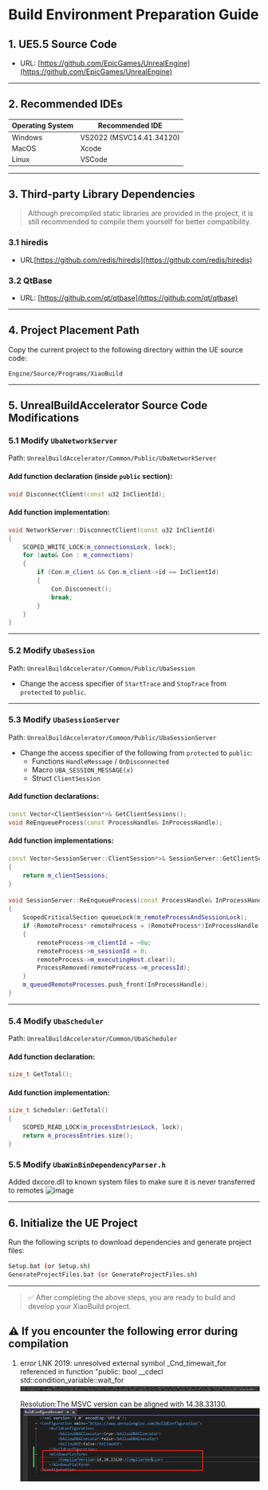 # Build Environment Preparation Guide

## 1. UE5.5 Source Code
- URL: [https://github.com/EpicGames/UnrealEngine](https://github.com/EpicGames/UnrealEngine)

---

## 2. Recommended IDEs
| Operating System | Recommended IDE |
|------------------|------------------|
| Windows          | VS2022 (MSVC14.41.34120)|
| MacOS            | Xcode            |
| Linux            | VSCode           |

---

## 3. Third-party Library Dependencies

> Although precompiled static libraries are provided in the project, it is still recommended to compile them yourself for better compatibility.

### 3.1 hiredis
- URL[https://github.com/redis/hiredis](https://github.com/redis/hiredis)

### 3.2 QtBase
- URL: [https://github.com/qt/qtbase](https://github.com/qt/qtbase)

---

## 4. Project Placement Path

Copy the current project to the following directory within the UE source code:

```
Engine/Source/Programs/XiaoBuild
```

---

## 5. UnrealBuildAccelerator Source Code Modifications

### 5.1 Modify `UbaNetworkServer`

Path: `UnrealBuildAccelerator/Common/Public/UbaNetworkServer`

#### Add function declaration (inside `public` section):

```cpp
void DisconnectClient(const u32 InClientId);
```

#### Add function implementation:

```cpp
void NetworkServer::DisconnectClient(const u32 InClientId)
{
    SCOPED_WRITE_LOCK(m_connectionsLock, lock);
    for (auto& Con : m_connections)
    {
        if (Con.m_client && Con.m_client->id == InClientId)
        {
            Con.Disconnect();
            break;
        }
    }
}
```

---

### 5.2 Modify `UbaSession`

Path: `UnrealBuildAccelerator/Common/Public/UbaSession`

- Change the access specifier of `StartTrace` and `StopTrace` from `protected` to `public`.

---

### 5.3 Modify `UbaSessionServer`

Path: `UnrealBuildAccelerator/Common/Public/UbaSessionServer`

- Change the access specifier of the following from `protected` to `public`:
  - Functions `HandleMessage` / `OnDisconnected`
  - Macro `UBA_SESSION_MESSAGE(x)`
  - Struct `ClientSession`

#### Add function declarations:

```cpp
const Vector<ClientSession*>& GetClientSessions();
void ReEnqueueProcess(const ProcessHandle& InProcessHandle);
```

#### Add function implementations:

```cpp
const Vector<SessionServer::ClientSession*>& SessionServer::GetClientSessions()
{
    return m_clientSessions;
}

void SessionServer::ReEnqueueProcess(const ProcessHandle& InProcessHandle)
{
    ScopedCriticalSection queueLock(m_remoteProcessAndSessionLock);
    if (RemoteProcess* remoteProcess = (RemoteProcess*)InProcessHandle.m_process)
    {
        remoteProcess->m_clientId = ~0u;
        remoteProcess->m_sessionId = 0;
        remoteProcess->m_executingHost.clear();
        ProcessRemoved(remoteProcess->m_processId);
    }
    m_queuedRemoteProcesses.push_front(InProcessHandle);
}
```

---

### 5.4 Modify `UbaScheduler`

Path: `UnrealBuildAccelerator/Common/UbaScheduler`

#### Add function declaration:

```cpp
size_t GetTotal();
```

#### Add function implementation:

```cpp
size_t Scheduler::GetTotal()
{
    SCOPED_READ_LOCK(m_processEntriesLock, lock);
    return m_processEntries.size();
}
```

### 5.5 Modify `UbaWinBinDependencyParser.h`
Added dxcore.dll to known system files to make sure it is never transferred to remotes
![image](https://github.com/user-attachments/assets/05406fb1-7a6e-4c8e-8105-46b839fbfad5)



---

## 6. Initialize the UE Project

Run the following scripts to download dependencies and generate project files:

```bash
Setup.bat (or Setup.sh)
GenerateProjectFiles.bat (or GenerateProjectFiles.sh)
```

---

> ✅ After completing the above steps, you are ready to build and develop your XiaoBuild project.

## ⚠️ If you encounter the following error during compilation ##

1. error LNK 2019: unresolved external symbol _Cnd_timewait_for  referenced in function "public: bool __cdecl std::condition_variable::wait_for
![Unresolved](./documents/resource/CndTimedWait.png)

    Resolution:The MSVC version can be aligned with 14.38.33130.
![MSVCVersion](./documents/resource/MSVCVersion.png)
